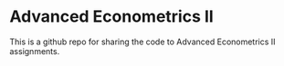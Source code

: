 # Advanced Econometrics II

This is a github repo for sharing the code to Advanced Econometrics II assignments.
